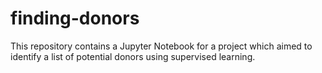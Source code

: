 # finding-donors
This repository contains a Jupyter Notebook for a project which aimed to identify a list of potential donors using supervised learning.
